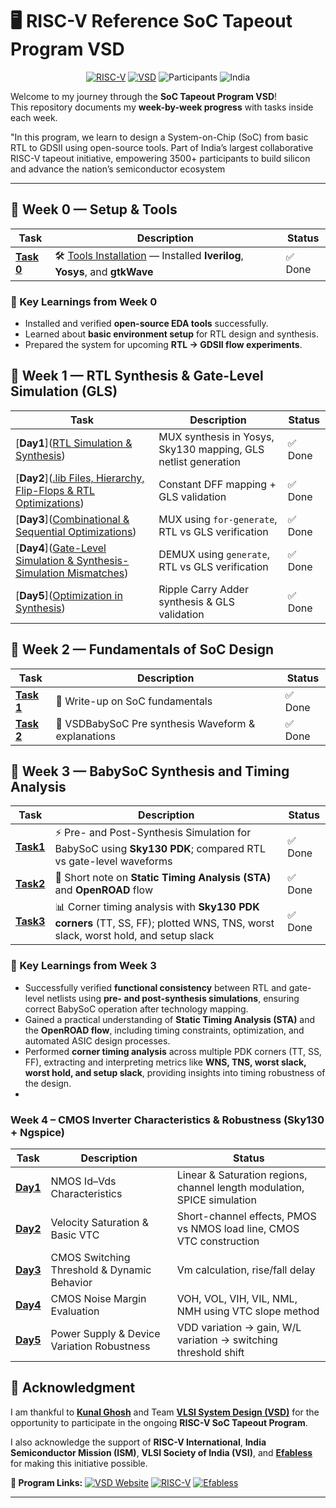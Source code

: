 # 🖥️ RISC-V Reference SoC Tapeout Program VSD
<div align="center">

[![RISC-V](https://img.shields.io/badge/RISC--V-SoC%20Tapeout-blue?style=for-the-badge&logo=riscv)](https://riscv.org/)
[![VSD](https://img.shields.io/badge/VSD-Program-orange?style=for-the-badge)](https://vsdiat.vlsisystemdesign.com/)
![Participants](https://img.shields.io/badge/Participants-3500+-success?style=for-the-badge)
![India](https://img.shields.io/badge/Made%20in-India-saffron?style=for-the-badge&logo=data:image/svg+xml;base64,PHN2ZyB3aWR0aD0iMjQiIGhlaWdodD0iMjQiIHZpZXdCb3g9IjAgMCAyNCAyNCIgZmlsbD0ibm9uZSIgeG1sbnM9Imh0dHA6Ly93d3cudzMub3JnLzIwMDAvc3ZnIj4KPHJlY3Qgd2lkdGg9IjI0IiBoZWlnaHQ9IjgiIGZpbGw9IiNGRjk5MzMiLz4KPHJlY3QgeT0iOCIgd2lkdGg9IjI0IiBoZWlnaHQ9IjgiIGZpbGw9IiNGRkZGRkYiLz4KPHJlY3QgeT0iMTYiIHdpZHRoPSIyNCIgaGVpZ2h0PSI4IiBmaWxsPSIjMTM4ODA4Ii8+Cjwvc3ZnPgo=)

</div>


Welcome to my journey through the **SoC Tapeout Program VSD**!  
This repository documents my **week-by-week progress** with tasks inside each week.  

"In this program, we learn to design a System-on-Chip (SoC) from basic RTL to GDSII using open-source tools. Part of India’s largest collaborative RISC-V tapeout initiative, empowering 3500+ participants to build silicon and advance the nation’s semiconductor ecosystem

---

## 📅 Week 0 — Setup & Tools

| Task | Description | Status |
|------|-------------|---------|
| [**Task 0**](week0) | 🛠️ [Tools Installation](week0/assets/readme.md) — Installed **Iverilog**, **Yosys**, and **gtkWave** | ✅ Done |



### 🌟 Key Learnings from Week 0
- Installed and verified **open-source EDA tools** successfully.  
- Learned about **basic environment setup** for RTL design and synthesis.  
- Prepared the system for upcoming **RTL → GDSII flow experiments**.

## 📅 Week 1 — RTL Synthesis & Gate-Level Simulation (GLS)

| Task       | Description                                                                 | Status |
| ---------- | --------------------------------------------------------------------------- | ------ |
| [**Day1**]([RTL Simulation & Synthesis](./Day1)) | MUX synthesis in Yosys, Sky130 mapping, GLS netlist generation         | ✅ Done |
| [**Day2**]([.lib Files, Hierarchy, Flip-Flops & RTL Optimizations](./Day2)) | Constant DFF mapping + GLS validation          | ✅ Done |
| [**Day3**]([Combinational & Sequential Optimizations](./Day3)) | MUX using `for-generate`, RTL vs GLS verification                       | ✅ Done |
| [**Day4**]([Gate-Level Simulation & Synthesis-Simulation Mismatches](./Day4))| DEMUX using `generate`, RTL vs GLS verification                         | ✅ Done |
| [**Day5**]([Optimization in Synthesis](./Day5)) | Ripple Carry Adder synthesis & GLS validation                           | ✅ Done |


## 📅 Week 2 — Fundamentals of SoC Design

| Task       | Description | Status |
| ---------- | ----------- | ------ |
| [**Task 1**](Week2) | 📘 Write-up on SoC fundamentals | ✅ Done |
| [**Task 2**](Week2) | 📝 VSDBabySoC Pre synthesis Waveform  & explanations  | ✅ Done |

## 📅 Week 3 — BabySoC Synthesis and Timing Analysis

| Task   | Description                                                                                                                    | Status    |
| ------ | ------------------------------------------------------------------------------------------------------------------------------ | --------- |
| [**Task1**](Week3) | ⚡ Pre- and Post-Synthesis Simulation for BabySoC using **Sky130 PDK**; compared RTL vs gate-level waveforms                    | ✅ Done    |
| [**Task2**](Week3) | 📝 Short note on **Static Timing Analysis (STA)** and **OpenROAD** flow                                                        | ✅ Done    |
| [**Task3**](Week3) | 📊 Corner timing analysis with **Sky130 PDK corners** (TT, SS, FF); plotted WNS, TNS, worst slack, worst hold, and setup slack | ✅ Done    |

### 🌟 Key Learnings from Week 3

* Successfully verified **functional consistency** between RTL and gate-level netlists using **pre- and post-synthesis simulations**, ensuring correct BabySoC operation after technology mapping.
* Gained a practical understanding of **Static Timing Analysis (STA)** and the **OpenROAD flow**, including timing constraints, optimization, and automated ASIC design processes.
* Performed **corner timing analysis** across multiple PDK corners (TT, SS, FF), extracting and interpreting metrics like **WNS, TNS, worst slack, worst hold, and setup slack**, providing insights into timing robustness of the design.
* 

### Week 4 – CMOS Inverter Characteristics & Robustness (Sky130 + Ngspice)
| Task       | Description                                                                 | Status |
| ---------- | --------------------------------------------------------------------------- | ------ |
| [**Day1**](Week4) | NMOS Id–Vds Characteristics | Linear & Saturation regions, channel length modulation, SPICE simulation| ✅ Done |
| [**Day2**](Week4) |Velocity Saturation & Basic VTC | Short-channel effects, PMOS vs NMOS load line, CMOS VTC construction          | ✅ Done |
| [**Day3**](Week4) | CMOS Switching Threshold & Dynamic Behavior | Vm calculation, rise/fall delay                       | ✅ Done |
| [**Day4**](Week4) | CMOS Noise Margin Evaluation | VOH, VOL, VIH, VIL, NML, NMH using VTC slope method                        | ✅ Done |
| [**Day5**](Week4) | Power Supply & Device Variation Robustness | VDD variation → gain, W/L variation → switching threshold shift                           | ✅ Done |


## 🙏 Acknowledgment  

I am thankful to [**Kunal Ghosh**](https://github.com/kunalg123) and Team **[VLSI System Design (VSD)](https://vsdiat.vlsisystemdesign.com/)** for the opportunity to participate in the ongoing **RISC-V SoC Tapeout Program**.  

I also acknowledge the support of **RISC-V International**, **India Semiconductor Mission (ISM)**, **VLSI Society of India (VSI)**, and [**Efabless**](https://github.com/efabless) for making this initiative possible.  



**🔗 Program Links:**
[![VSD Website](https://img.shields.io/badge/VSD-Official%20Website-blue?style=flat-square)](https://vsdiat.vlsisystemdesign.com/)
[![RISC-V](https://img.shields.io/badge/RISC--V-International-green?style=flat-square)](https://riscv.org/)
[![Efabless](https://img.shields.io/badge/Efabless-Platform-orange?style=flat-square)](https://efabless.com/)





---
